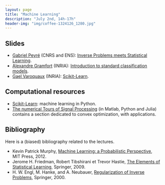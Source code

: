 ```yaml
---
layout: page
title: "Machine Learning"
description: "July 2nd, 14h-17h"
header-img: "img/coffee-1324126_1280.jpg"
---
```


Slides
----

- [Gabriel Peyré](http://www.gpeyre.com) (CNRS and ENS): [Inverse Problems meets Statistical Learning](../slides/mc07-peyre.pdf).
- [Alexandre Gramfort](http://alexandre.gramfort.net/) (INRIA): [Introduction to standard classification models](../slides/mc07-gramfort.zip).
- [Gael Varoquaux](http://gael-varoquaux.info/) (INRIA): [Scikit-Learn](../slides/mc07-varoquaux.pdf).


Computational resources
----

- [Scikit-Learn](http://scikit-learn.org/): machine learning in Python.
- [The numerical Tours of Signal Processing](http://www.numerical-tours.com) (in Matlab, Python and Julia) contains a section dedicated to convex optimization, with applications.

Bibliography
----

Here is a (biased) bibliography related to the lectures.

- Kevin Patrick Murphy, [Machine Learning: a Probabilistic Perspective](https://www.cs.ubc.ca/~murphyk/MLbook/), MIT Press, 2012.
- Jerome H. Friedman, Robert Tibshirani et Trevor Hastie, [The Elements of Statistical Learning](https://statweb.stanford.edu/~tibs/ElemStatLearn/), Springer, 2009.
- H. W. Engl, M. Hanke, and A. Neubauer, [Regularization of Inverse Problems](http://www.springer.com/br/book/9780792341574), Springer, 2000.
